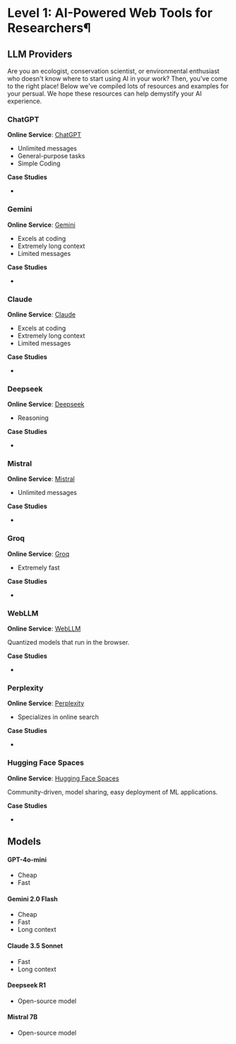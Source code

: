 # Level 1: AI-Powered Web Tools for Researchers¶

## LLM Providers

Are you an ecologist, conservation scientist, or environmental enthusiast who doesn't know where to start using AI in your work? Then, you've come to the right place! Below we've compiled lots of resources and examples for your persual. We hope these resources can help demystify your AI experience.

### ChatGPT

**Online Service**: [ChatGPT](https://chatgpt.com)

- Unlimited messages
- General-purpose tasks
- Simple Coding

**Case Studies**

- 

### Gemini  

**Online Service**: [Gemini](https://aistudio.google.com)  

- Excels at coding
- Extremely long context
- Limited messages

**Case Studies**

- 

### Claude  

**Online Service**: [Claude](https://claude.ai/)

- Excels at coding
- Extremely long context
- Limited messages

**Case Studies**

- 

### Deepseek  

**Online Service**: [Deepseek](https://chat.deepseek.com)  

- Reasoning

**Case Studies**

- 

### Mistral  

**Online Service**: [Mistral](https://chat.mistral.ai/)

- Unlimited messages

**Case Studies**

- 

### Groq  

**Online Service**: [Groq](https://groq.com/)  

- Extremely fast

**Case Studies**

- 

### WebLLM  

**Online Service**: [WebLLM](https://chat.webllm.ai/)  

Quantized models that run in the browser.

**Case Studies**

- 

### Perplexity  

**Online Service**: [Perplexity](https://www.perplexity.ai/)  

- Specializes in online search

**Case Studies**

- 

### Hugging Face Spaces  

**Online Service**: [Hugging Face Spaces](https://huggingface.co/spaces)  

Community-driven, model sharing, easy deployment of ML applications.

**Case Studies**

-

## Models

#### GPT-4o-mini
- Cheap
- Fast

#### Gemini 2.0 Flash
- Cheap
- Fast
- Long context

#### Claude 3.5 Sonnet  
- Fast
- Long context

#### Deepseek R1  
- Open-source model

#### Mistral 7B  
- Open-source model
